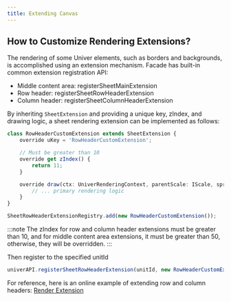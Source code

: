 ```yaml
---
title: Extending Canvas
---
```


## How to Customize Rendering Extensions?

The rendering of some Univer elements, such as borders and backgrounds, is accomplished using an extension mechanism. Facade has built-in common extension registration API:

- Middle content area: registerSheetMainExtension
- Row header: registerSheetRowHeaderExtension
- Column header: registerSheetColumnHeaderExtension

By inheriting `SheetExtension` and providing a unique key, zIndex, and drawing logic, a sheet rendering extension can be implemented as follows:

```ts
class RowHeaderCustomExtension extends SheetExtension {
    override uKey = 'RowHeaderCustomExtension';

    // Must be greater than 10
    override get zIndex() {
        return 11;
    }

    override draw(ctx: UniverRenderingContext, parentScale: IScale, spreadsheetSkeleton: SpreadsheetSkeleton) {
        // ... primary rendering logic
    }
}

SheetRowHeaderExtensionRegistry.add(new RowHeaderCustomExtension());
```

:::note 
The zIndex for row and column header extensions must be greater than 10, and for middle content area extensions, it must be greater than 50, otherwise, they will be overridden. 
:::

Then register to the specified unitId

```ts
univerAPI.registerSheetRowHeaderExtension(unitId, new RowHeaderCustomExtension());
```

For reference, here is an online example of extending row and column headers: [Render Extension](/playground?title=Render%20Extension)